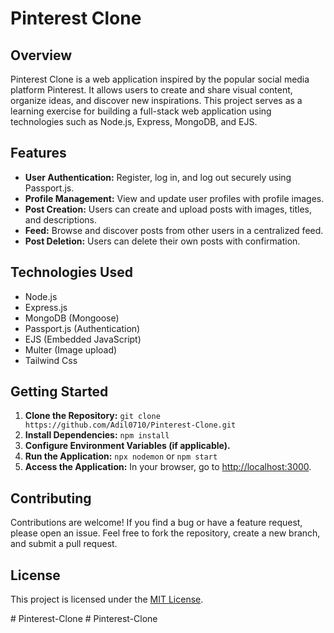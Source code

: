 # Pinterest Clone

## Overview

Pinterest Clone is a web application inspired by the popular social media platform Pinterest. It allows users to create and share visual content, organize ideas, and discover new inspirations. This project serves as a learning exercise for building a full-stack web application using technologies such as Node.js, Express, MongoDB, and EJS.

## Features

- **User Authentication:** Register, log in, and log out securely using Passport.js.
- **Profile Management:** View and update user profiles with profile images.
- **Post Creation:** Users can create and upload posts with images, titles, and descriptions.
- **Feed:** Browse and discover posts from other users in a centralized feed.
- **Post Deletion:** Users can delete their own posts with confirmation.

## Technologies Used

- Node.js
- Express.js
- MongoDB (Mongoose)
- Passport.js (Authentication)
- EJS (Embedded JavaScript)
- Multer (Image upload)
- Tailwind Css

## Getting Started

1. **Clone the Repository:** `git clone https://github.com/Adil0710/Pinterest-Clone.git`
2. **Install Dependencies:** `npm install`
3. **Configure Environment Variables (if applicable).**
4. **Run the Application:** `npx nodemon` or `npm start`
5. **Access the Application:** In your browser, go to [http://localhost:3000](http://localhost:3000).

## Contributing

Contributions are welcome! If you find a bug or have a feature request, please open an issue. Feel free to fork the repository, create a new branch, and submit a pull request.

## License

This project is licensed under the [MIT License](LICENSE).




#   P i n t e r e s t - C l o n e 
 
 #   P i n t e r e s t - C l o n e 
 
 

